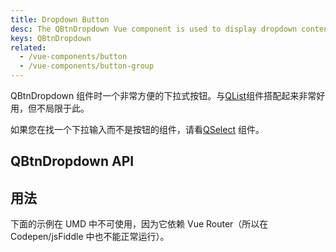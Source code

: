 ```yaml
---
title: Dropdown Button
desc: The QBtnDropdown Vue component is used to display dropdown content on a button.
keys: QBtnDropdown
related:
  - /vue-components/button
  - /vue-components/button-group
---
```

QBtnDropdown 组件时一个非常方便的下拉式按钮。与[QList](/vue-components/list-and-list-items)组件搭配起来非常好用，但不局限于此。

如果您在找一个下拉输入而不是按钮的组件，请看[QSelect](/vue-components/select) 组件。

## QBtnDropdown API

<doc-api file="QBtnDropdown" />

## 用法

<doc-example title="Basic" file="QBtnDropdown/Basic" />

<doc-example title="Various content" file="QBtnDropdown/VariousContent" />

<doc-example title="Split" file="QBtnDropdown/Split" />

<doc-example title="Custom button" file="QBtnDropdown/CustomButton" />

<doc-example title="Custom dropdown icon" file="QBtnDropdown/CustomDropdownIcon" />

<doc-example title="Label slot" file="QBtnDropdown/LabelSlot" />

<doc-example title="Using v-model" file="QBtnDropdown/Model" />

<doc-example title="Disable" file="QBtnDropdown/Disable" />

下面的示例在 UMD 中不可使用，因为它依赖 Vue Router（所以在 Codepen/jsFiddle 中也不能正常运行）。

<doc-example title="Split and router link on main" file="QBtnDropdown/Link" no-edit />
